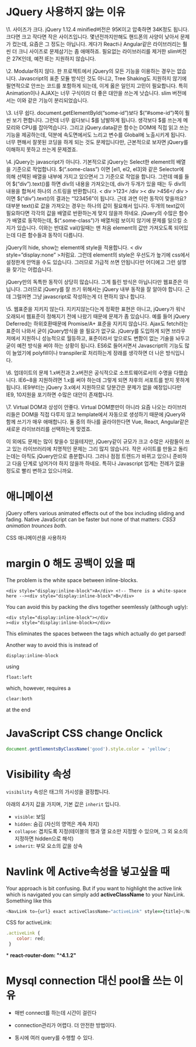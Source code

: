 # JQuery 사용하지 않는 이유

\1. 사이즈가 크다.
jQuery 1.12.4 minified버전은 95K이고 압축하면 34K정도 됩니다. 크다면 크고 작다면 작은 사이즈입니다. 몇년전까지만해도 핸드폰의 사양이 낮아서 문제가 컸는데, 요즘은 그 정도는 아닙니다. 게다가 React나 Angular같은 라이브러리는 훨씬 더 크니 사이즈로 문제삼기는 좀 애매하죠. 필요없는 라이브러리를 제거한 slim버전은 27K인데, 예전 IE는 지원하지 않습니다.

\2. Modular하지 않다.
한 프로젝트에서 jQuery의 모든 기능을 이용하는 경우는 없습니다. Javascript의 표준 모듈 방식인 것도 아니고, Tree Shaking도 지원하지 않기에 필연적으로 안쓰는 코드를 포함하게 되는데, 이게 옳은 일인지 고민이 필요합니다. 특히 Animation이나 AJAX는 너무 구식이라 더 좋은 대안을 쓰는게 낫습니다. slim 버전에서는 이와 같은 기능이 분리되었습니다.

\3. 너무 쉽다.
document.getElementById(“some-id”)보다 $(“#some-id”)쪽이 훨씬 보기 편합니다. 그런데 너무 쉽다보니 $를 남발하게 됩니다. 생각보다 $를 쓰는게 메모리와 CPU를 잡아먹습니다. 그리고 jQuery.data같은 함수는 DOM에 직접 읽고 쓰는 기능을 제공하는데, 덕분에 속도면에서도 느리고 변수를 Global에 노출시키게 됩니다. 너무 편해서 잘못된 코딩을 하게 되는 것도 문제입니다만, 근본적으로 보자면 jQuery를 이해하지 못하고 쓰는게 문제겠죠.

\4. jQuery는 javascript가 아니다.
기본적으로 jQuery는 Select한 element의 배열을 기준으로 작업합니다. $(“.some-class”) 이면 [el1, el2, el3]와 같은 Selector에 의해 선택된 배열을 내부에 가지고 있으면서 그 기준으로 작업을 합니다. 그런데 예를 들어 $(“div”).text()를 하면 div의 내용을 가져오는데, div가 두개가 있을 때는 두 div의 내용을 합쳐서 하나의 스트링을 반환합니다. < div >123< /div >< div >456</ div >이면 $(“div”).text()의 결과는 “123456”이 됩니다. 근데 과연 이런 동작이 맞을까요? 대부분 text()로 값을 가져오는 경우는 하나의 값이 필요해서 입니다. 두개의 text값이 필요하다면 각각의 값을 배열로 반환하는게 맞지 않을까 하네요. jQuery의 수많은 함수가 배열로 동작하는데, $(“.some-class”)가 배열처럼 보이지 않기에 문제를 일으킬 소지가 있습니다. 이와는 반대로 val()일때는 맨 처음 element의 값만 가져오도록 되어있는데 다른 함수들과 동작이 다릅니다.

jQuery의 hide, show는 element에 style을 적용합니다. < div style=”display:none” >처럼요. 그런데 element의 style은 우선도가 높기에 css에서 설정한게 안먹을 수도 있습니다. 그러므로 가급적 쓰면 안됩니다만 어디에고 그런 설명을 찾기는 어렵습니다.

jQuery만의 독특한 동작이 상당히 많습니다. 그게 틀린 방식은 아닙니다만 웹표준은 아닙니다. 그러므로 jQuery를 잘 쓰기 위해서는 jQuery 내부 동작을 잘 알아야 합니다. 근데 그럴꺼면 그냥 javascript로 작성하는게 더 편하지 않나 합니다.

\5. 웹표준을 지키지 않는다.
지키지않는다는게 정확한 표현은 아니고, jQuery가 워낙 오래되서 웹표준이 정해지기 전에 나왔기 때문에 문제가 좀 있습니다. 예를 들어 jQuery Deferred는 하위호환때문에 Promise/A+ 표준을 지키지 않습니다. Ajax도 fetch라는 표준이 나와서 굳이 jQuery방식을 쓸 필요가 없구요. jQuery를 도입하게 되면 브라우저에서 지원하니 성능적으로 월등하고, 표준이라서 앞으로도 변함이 없는 기술을 놔두고 굳이 예전 방식을 써야 하는 상황이 됩니다. ES6로 들어서면서 Javascript의 기능도 많이 늘었기에 polyfill이나 transpiler로 처리하는게 장래를 생각하면 더 나은 방식입니다.

\6. 업데이트의 문제
1.x버전과 2.x버전은 공식적으로 소프트웨어로서의 수명을 다했습니다. IE6~8을 지원하려면 1.x를 써야 하는데 그렇게 되면 차후의 서포트를 받지 못하게 됩니다. IE9부터는 jQuery 3.x에서 지원하므로 당분간은 문제가 없을 예정입니다만 IE9, 10지원을 포기하면 수많은 대안이 존재합니다.

\7. Virtual DOM과 상성이 안좋다.
Virtual DOM뿐만이 아니라 요즘 나오는 라이브러리들은 DOM을 직접 다루지 않고 template에서 자동으로 생성하기 때문에 jQuery와 함께 쓰기가 매우 애매합니다. 둘 중의 하나를 골라야한다면 Vue, React, Angular같은 새로운 라이브러리를 선택하는게 맞겠죠.

이 외에도 문제는 많이 찾을수 있을테지만, jQuery같이 규모가 크고 수많은 사람들이 쓰고 있는 라이브러리에 치명적인 문제는 그리 많지 않습니다. 작은 사이트를 만들고 돌리는데는 아직도 jQuery만으로 충분합니다. 그러나 점점 트렌드가 바뀌고 있으니 준비하고 다음 단계로 넘어가야 하지 않을까 하네요. 특히나 Javascript 업계는 전례가 없을 정도로 빨리 변하고 있으니까요.

# 애니메이션

jQuery offers various animated effects out of the box including sliding and fading. Native JavaScript can be faster but none of that matters: *CSS3 animation trounces both*.

CSS 애니메이션을 사용하자



# margin 0 해도 공백이 있을 때

The problem is the white space between inline-blocks.

```
<div style="display:inline-block">A</div> <!-- There is a white-space here --><div style="display:inline-block">B</div>
```

You can avoid this by packing the divs together seemlessly (although ugly):

```
<div style="display:inline-block"></div
><div style="display:inline-block></div>
```

This eliminates the spaces between the tags which actually do get parsed!

Another way to avoid this is instead of

```
display:inline-block
```

using

```
float:left
```

which, however, requires a

```
clear:both
```

at the end



# JavaScript CSS change Onclick

```js
document.getElementsByClassName('good').style.color = 'yellow';
```



# Visibility 속성

`visibility` 속성은 태그의 가시성을 결정합니다.

아래의 4가지 값을 가지며, 기본 값은 `inherit` 입니다.

- `visible`: 보임
- `hidden`: 숨김 (자신의 영역은 계속 차지)
- `collapse`: 겹치도록 지정(테이블의 행과 열 요소만 지정할 수 있으며, 그 외 요소의 지정하면 hidden으로 해석)
- `inherit`: 부모 요소의 값을 상속



# Navlink 에 Active속성을 넣고싶을 때

Your approach is bit confusing. But if you want to highlight the active link which is navigated you can simply add **activeClassName** to your NavLink. Something like this

```js
<NavLink to={url} exact activeClassName="activeLink" style=>{title}</NavLink>
```

CSS for activeLink:

```js
.activeLink {
    color: red;
 }
```

\* **react-router-dom: "^4.1.2"**

# Mysql connection 대신 pool을 쓰는 이유

- 매번 connect를 하는데 시간이 걸린다

- connection관리가 어렵다. 더 안전한 방법이다.

- 동시에 여러 query를 수행할 수 있다.

